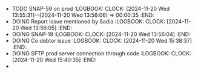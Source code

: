 - TODO SNAP-59 on prod
  :LOGBOOK:
  CLOCK: [2024-11-20 Wed 13:55:31]--[2024-11-20 Wed 13:56:06] =>  00:00:35
  :END:
- DOING Report Issue mentioned by Sadia
  :LOGBOOK:
  CLOCK: [2024-11-20 Wed 13:56:05]
  :END:
- DOING SNAP-19
  :LOGBOOK:
  CLOCK: [2024-11-20 Wed 13:56:04]
  :END:
- DOING Co debtor issue
  :LOGBOOK:
  CLOCK: [2024-11-20 Wed 15:38:37]
  :END:
- DOING SFTP prod server connection through code
  :LOGBOOK:
  CLOCK: [2024-11-20 Wed 15:40:35]
  :END:
-